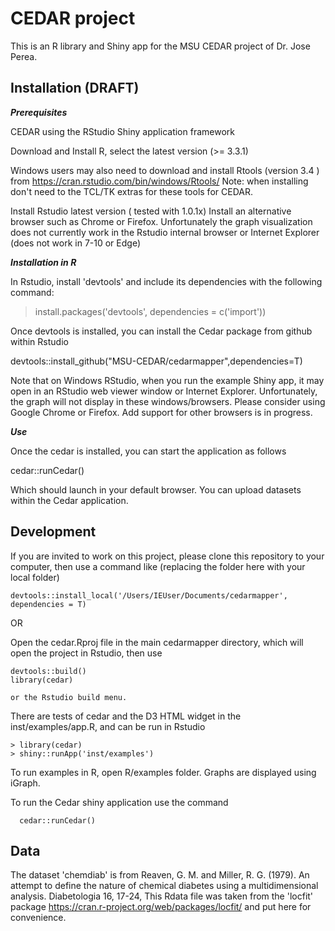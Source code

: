 CEDAR project
===

This is an R library and Shiny app for the MSU CEDAR project of Dr. Jose Perea.  


Installation  (DRAFT)
---

***Prerequisites***

CEDAR using the RStudio Shiny application framework

Download and Install R, select the latest version (>= 3.3.1)

Windows users may also need to download and install Rtools (version 3.4 ) from https://cran.rstudio.com/bin/windows/Rtools/    Note: when installing don't need to the TCL/TK extras for these tools for CEDAR. 

Install Rstudio latest version ( tested with 1.0.1x)
Install an alternative browser such as Chrome or Firefox.  Unfortunately the graph visualization does not currently work in the Rstudio internal browser or Internet Explorer (does not work in 7-10 or Edge)

***Installation in R***

In Rstudio, install 'devtools'  and include its dependencies with the following command:

> install.packages('devtools', dependencies = c('import'))
 
 
Once devtools is installed, you can install the Cedar package from github within Rstudio

devtools::install_github("MSU-CEDAR/cedarmapper",dependencies=T)

Note that on Windows RStudio, when you run the example Shiny app, it may open
in an RStudio web viewer window or Internet Explorer.  Unfortunately, the graph will not display in these windows/browsers.  Please consider using Google Chrome or Firefox.  Add support for other browsers is in progress. 
   
***Use***

Once the cedar is installed, you can start the application as follows

cedar::runCedar()

Which should launch in your default browser.   You can upload datasets within the Cedar application. 


Development
---

If you are invited to work on this project, please clone this repository to your computer, then use a command like  (replacing the folder here with your local folder)

    devtools::install_local('/Users/IEUser/Documents/cedarmapper', dependencies = T)

OR 

Open the cedar.Rproj file in the main cedarmapper directory, which will open the project in Rstudio, then use   

    devtools::build()
    library(cedar)

    or the Rstudio build menu. 
    

There are tests of cedar and the D3 HTML widget in the inst/examples/app.R, and can be run in Rstudio

    > library(cedar)
    > shiny::runApp('inst/examples')

    
To run examples in R, open R/examples folder.   Graphs are displayed using iGraph. 

To run the Cedar shiny application use the command  

      cedar::runCedar()      
      

Data
----

The dataset 'chemdiab' is from Reaven, G. M. and Miller, R. G. (1979). An attempt to define the nature of chemical diabetes using a multidimensional analysis. Diabetologia 16, 17-24,  This Rdata file was taken from the  'locfit' package https://cran.r-project.org/web/packages/locfit/ and put here for convenience.   

